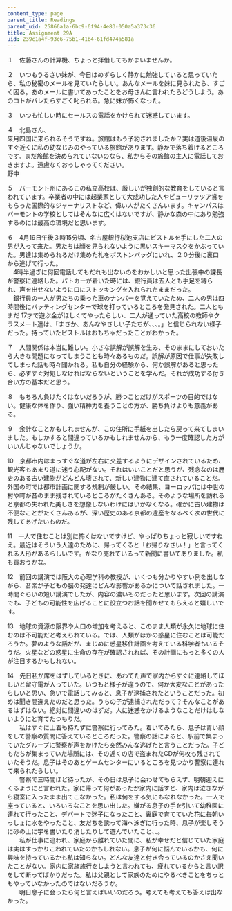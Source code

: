 ```yaml
---
content_type: page
parent_title: Readings
parent_uid: 25866a1a-6bc9-6f94-4e83-050a5a373c36
title: Assignment 29A
uid: 239c1a4f-93c6-75b1-41b4-61fd474a581a
---
```


１　佐藤さんの計算機、ちょっと拝借してもかまいませんか。

２　いつもうるさい妹が、今日はめずらしく静かに勉強していると思っていたら、私の秘密のメールを見ていたらしい。あんなメールを妹に見られたら、すごく困る。あのメールに書いてあったことをお母さんに言われたらどうしよう。あのコトがバレたらすごく叱られる。急に妹が怖くなった。

３　いつも忙しい時にセールスの電話をかけられて迷惑しています。

４　北島さん、  
来月四国に来られるそうですね。旅館はもう予約されましたか？実は道後温泉のすぐ近くに私の幼なじみのやっている旅館があります。静かで落ち着けるところです。まだ旅館を決められていないのなら、私からその旅館の主人に電話しておきますよ。遠慮なくおっしゃってください。  
野中

５　バーモント州にあるこの私立高校は、厳しいが独創的な教育をしていると言われています。卒業者の中には起業家として大成功した人やピューリッツア賞をもらった国際的なジャーナリストなど、偉い人がたくさんいます。キャンパスはバーモントの学校としてはそんなに広くはないですが、静かな森の中にあり勉強するのには最高の環境だと思います。

６　4月19日午後３時15分頃、名古屋銀行桜池支店にピストルを手にした二人の男が入って来た。男たちは顔を見られないように黒いスキーマスクをかぶっていた。男達は集められるだけ集めた札をボストンバッグにいれ、２０分後に裏口から逃げて行った。  
　4時半過ぎに何回電話してもだれも出ないのをおかしいと思った出張中の課長が警察に連絡した。パトカーが着いた時には、銀行員は五人とも手足を縛られ、声を出せないように口にストッキングを入れられたままだった。  
　銀行員の一人が男たちの乗った車のナンバーを覚えていたため、二人の男は四時間後にバッティングセンターで球を打っているところを発見された。二人ともまだ 17才で遊ぶ金がほしくてやったらしい．二人が通っていた高校の教師やクラスメート達は、「まさか、あんなやさしい子たちが、、、。」と信じられない様子だった。持っていたピストルはおもちゃだったことがわかった。

７　人間関係は本当に難しい。小さな誤解が誤解を生み、そのままにしておいたら大きな問題になってしまうことも時々あるものだ。誤解が原因で仕事が失敗してしまった話も時々聞かれる。私も自分の経験から、何か誤解があると思ったら、必ずすぐ対処しなければならないということを学んだ。それが成功する付き合い方の基本だと思う。

８　もちろん負けたくはないだろうが、勝つことだけがスポーツの目的ではない。健康な体を作り、強い精神力を養うことの方が、勝ち負けよりも意義がある。

９　余計なことかもしれませんが、この住所に手紙を出したら戻って来てしまいました。もしかすると間違っているかもしれませんから、もう一度確認した方がいいんじゃないでしょうか。

10　京都市内はまっすぐな道が左右に交差するようにデザインされているため、観光客もあまり道に迷う心配がない。それはいいことだと思うが、残念なのは歴史のある古い建物がどんどん壊されて、新しい建物に建て直されていることだ。外国の町では都市計画に関する規制が厳しい。その結果、ヨーロッパには中世の村や町が昔のまま残されているところがたくさんある。そのような場所を訪れると京都の失われた美しさを想像しないわけにはいかなくなる。確かに古い建物は不便なことがたくさんあるが、深い歴史のある京都の遺産をなるべく次の世代に残してあげたいものだ。

11　一人で住むことは別に怖くはないですけど、やっぱりちょっと寂しいですねえ。最近はそういう人達のために、帰ってくると「お帰りなさい！」と言ってくれる人形があるらしいです。かなり売れているって新聞に書いてありました。私も買おうかな。

12　前回の講演では阪大の心理学科の教授が、いくつも分かりやすい例を出しながら、音楽が子どもの脳の発達にどんな影響があるかについて話されました。一時間ぐらいの短い講演でしたが、内容の濃いものだったと思います。次回の講演でも、子どもの可能性を広げることに役立つお話を聞かせてもらえると嬉しいです。

13　地球の資源の限界や人口の増加を考えると、このまま人類が永久に地球に住むのは不可能だと考えられている。では、人類がほかの惑星に住むことは可能だろうか。夢のような話だが、まじめに惑星移住計画を考えている科学者もいるそうだ。火星などの惑星に生命の存在が確認されれば、その計画にもっと多くの人が注目するかもしれない。

14　先日私が席をはずしているときに、あわてた声で家内からすぐに連絡してほしいと留守電が入っていた。いつもと様子が違うので、何か大変なことがあったらしいと思い、急いで電話してみると、息子が逮捕されたということだった。初めは聞き間違えたのだと思った。うちの子が逮捕されただって？そんなことがあるはずはない。絶対に間違いのはずだ。人に迷惑をかけるようなことだけはしないようにと育てたつもりだ。  
　　私はすぐに上着も持たずに警察に行ってみた。着いてみたら、息子は青い顔をして警察の質問に答えているところだった。警察の話によると、駅前で集まっていたグループに警察が声をかけたら突然みんな逃げたと言うことだった。子どもたちが集まっていた場所には、その近くの店で盗まれたCDが何枚も残されていたそうだ。息子はそのあとゲームセンターにいるところを見つかり警察に連れて来られたらしい。  
　　警察で三時間ほど待ったが、その日は息子に会わせてもらえず、明朝迎えにくるようにと言われた。家に帰って何があったか家内に話すと、家内は泣きながら寝室に入ったまま出てこなかった。私は何をする気にもなれなかった。一人で座っていると、いろいろなことを思い出した。嫌がる息子の手を引いて幼稚園に連れて行ったこと、デパートで迷子になったこと、裏庭で育てていた花に毎朝いっしょに水をやったこと、友だちを誘って海へ泳ぎに行った時、息子が楽しそうに砂の上に字を書いたり消したりして遊んでいたこと、、。  
　　私が仕事に追われ、家庭から離れていた間に、私が幸せだと信じていた家庭は実はすっかりこわれていたのかもしれない。息子が何に悩んでいるかも、何に興味を持っているかも私は知らない。どんな友達と付き合っているのかさえ聞いたことがない。家内に家族旅行をしようと言われても、疲れているからと言い訳をして断ってばかりだった。私は父親として家族のためにやるべきことをちっともやっていなかったのではないだろうか。  
　　明日息子に会ったら何と言えばいいのだろう。考えても考えても答えは出なかった。
